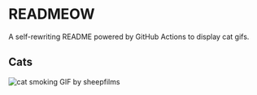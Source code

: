 # READMEOW

A self-rewriting README powered by GitHub Actions to display cat gifs.

## Cats

![cat smoking GIF by sheepfilms](https://media0.giphy.com/media/l0ExdMHUDKteztyfe/200.gif?cid=9acd02da96zhghjv3n96vd544esqigqofpf3koztqc71fey9&ep=v1_gifs_search&rid=200.gif&ct=g)
